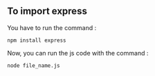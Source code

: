 ## To import express

You have to run the command :
```
npm install express
```
Now, you can run the js code with the command :
```
node file_name.js
```